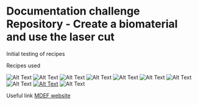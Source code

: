 # Documentation challenge Repository - Create a biomaterial and use the laser cut
Initial testing of recipes


Recipes used

![Alt Text](IMG_1778.jpg)
![Alt Text](IMG_1780.jpg)
![Alt Text](IMG_1779.jpg)
![Alt Text](IMG_1781.jpg)
![Alt Text](IMG_1823.jpg)
![Alt Text](IMG_1820.jpg)
![Alt Text](IMG_1788.jpg)
![Alt Text](IMG_1784.jpg)
[![Alt Text](Screenshot1.jpg)](https://youtu.be/Jzrix7-FOi0)
![Alt Text](266fc99c-7436-450c-83af-f53954283fe3.JPG)


Useful link 
[MDEF website](https://mdef.fablabbcn.org/2023-24/year-1/t2/digital-prototyping-for-design/)
